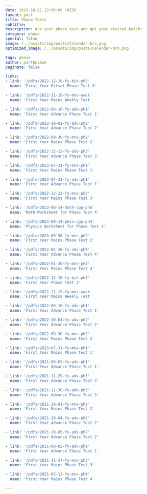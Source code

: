```yaml
---
date: 2019-10-21 12:00:00 +0530
layout: post
title: Phase Tests
subtitle: 
description: Ace your phase test and get your desired batch!
category: phase
special: false
image: /../assets/img/posts/Calendar-bro.png
optimized_image: /../assets/img/posts/Calendar-bro.png

tags: phase
author: parthnikam
paginate: false

links:
- link: '/pdfs/2022-12-10-fy-bit-ph3'
  name: 'First Year Bitsat Phase Test 3'

- link: '/pdfs/2022-11-19-fy-mns-week'
  name: 'First Year Mains Weekly Test'

- link: '/pdfs/2022-08-16-fy-adv-ph1'
  name: 'First Year Advance Phase Test 1'

- link: '/pdfs/2022-10-01-fy-adv-ph2'
  name: 'First Year Advance Phase Test 2'

- link: '/pdfs/2022-09-30-fy-mns-ph2'
  name: 'First Year Mains Phase Test 2'

- link: '/pdfs/2022-12-12-fy-adv-ph3'
  name: 'First Year Advance Phase Test 3'

- link: '/pdfs/2023-07-31-fy-mns-ph1'
  name: 'First Year Mains Phase Test 1'

- link: '/pdfs/2023-07-31-fy-adv-ph1'
  name: 'First Year Advance Phase Test 1'

- link: '/pdfs/2022-12-12-fy-mns-ph3'
  name: 'First Year Mains Phase Test 3'

- link: '/pdfs/2023-08-14-math-cpp-ph4'
  name: 'Math Worksheet for Phase Test 4'

- link: '/pdfs/2023-08-14-phsx-cpp-ph4'
  name: 'Physics Worksheet for Phase Test 4'

- link: '/pdfs/2023-09-30-fy-mns-ph2'
  name: 'First Year Mains Phase Test 2'

- link: '/pdfs/2022-01-30-fy-adv-ph4'
  name: 'First Year Advance Phase Test 4'

- link: '/pdfs/2022-01-30-fy-mns-ph4'
  name: 'First Year Mains Phase Test 4'

- link: '/pdfs/2022-12-10-fy-bit-ph3'
  name: 'First Year Phase Test 3'

- link: '/pdfs/2022-11-19-fy-mns-week'
  name: 'First Year Mains Weekly Test'

- link: '/pdfs/2022-08-16-fy-adv-ph1'
  name: 'First Year Advance Phase Test 1'

- link: '/pdfs/2022-10-01-fy-adv-ph2'
  name: 'First Year Advance Phase Test 2'

- link: '/pdfs/2022-09-30-fy-mns-ph2'
  name: 'First Year Mains Phase Test 2'

- link: '/pdfs/2023-07-31-fy-mns-ph1'
  name: 'First Year Mains Phase Test 1'

- link: '/pdfs/2021-08-03-fy-adv-ph1'
  name: 'First Year Advance Phase Test 1'

- link: '/pdfs/2021-11-29-fy-adv-ph3'
  name: 'First Year Advance Phase Test 3'

- link: '/pdfs/2021-11-30-fy-adv-ph3'
  name: 'First Year Advance Phase Test 3'

- link: '/pdfs/2021-10-01-fy-mns-ph2'
  name: 'First Year Mains Phase Test 2'

- link: '/pdfs/2021-10-04-fy-adv-ph2'
  name: 'First Year Advance Phase Test 2'

- link: '/pdfs/2021-10-05-fy-adv-ph2'
  name: 'First Year Advance Phase Test 2'

- link: '/pdfs/2021-08-02-fy-adv-ph1'
  name: 'First Year Advance Phase Test 1'

- link: '/pdfs/2021-11-27-fy-mns-ph3'
  name: 'First Year Mains Phase Test 3'

- link: '/pdfs/2021-02-12-fy-mns-ph4'
  name: 'First Year Mains Phase Test 4'

---
```


